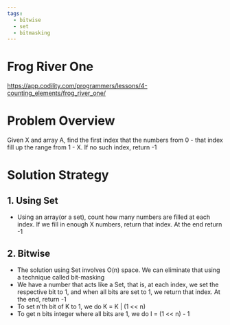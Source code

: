 ```yaml
---
tags:
  - bitwise
  - set
  - bitmasking
---
```


# Frog River One

https://app.codility.com/programmers/lessons/4-counting_elements/frog_river_one/

# Problem Overview

Given X and array A, find the first index that the numbers from 0 - that index fill up the range from 1 - X. If no such index, return -1

# Solution Strategy

## 1. Using Set

- Using an array(or a set), count how many numbers are filled at each index. If we fill in enough X numbers, return that index. At the end return -1

## 2. Bitwise

- The solution using Set involves O(n) space. We can eliminate that using a technique called bit-masking
- We have a number that acts like a Set, that is, at each index, we set the respective bit to 1, and when all bits are set to 1, we return that index. At the end, return -1
- To set n'th bit of K to 1, we do K = K | (1 << n)
- To get n bits integer where all bits are 1, we do I = (1 << n) - 1
